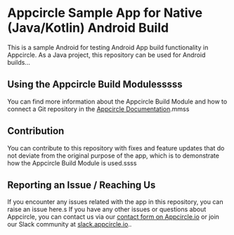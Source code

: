 # Appcircle Sample App for Native (Java/Kotlin) Android Build
This is a sample Android for testing Android App build functionality in Appcircle. As a Java project, this repository can be used for Android builds...

## Using the Appcircle Build Modulesssss
You can find more information about the Appcircle Build Module and how to connect a Git repository in the [Appcircle Documentation](https://docs.appcircle.io/build/).mmss

## Contribution
You can  contribute to this repository with fixes and feature updates that do not deviate from the original purpose of the app, which is to demonstrate how the Appcircle Build Module is used.ssss

## Reporting an Issue / Reaching Us
If you encounter any issues related with the app in this repository, you can raise an issue here.s
If you have any other issues or questions about Appcircle, you can contact us via our [contact form on Appcircle.io](https://appcircle.io/support) or join our Slack community at [slack.appcircle.io](slack.appcircle.io)..
